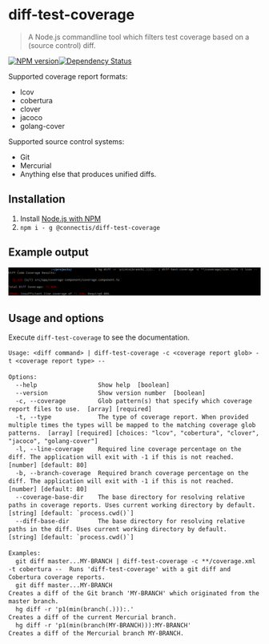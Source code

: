 # diff-test-coverage
> A Node.js commandline tool which filters test coverage based on a (source control) diff.

[![NPM version][npm-image]][npm-url][![Dependency Status][depstat-image]][depstat-url]

Supported coverage report formats:
- lcov
- cobertura
- clover
- jacoco
- golang-cover

Supported source control systems:
- Git
- Mercurial
- Anything else that produces unified diffs.

## Installation
1. Install [Node.js with NPM](https://nodejs.org/en/download/)
2. `npm i - g @connectis/diff-test-coverage`

## Example output
![Screenshot](https://raw.githubusercontent.com/Connected-Information-systems/diff-test-coverage/master/screenshots/screenshot.png "Example output")

## Usage and options
Execute `diff-test-coverage` to see the documentation.
```
Usage: <diff command> | diff-test-coverage -c <coverage report glob> -t <coverage report type> --

Options:
  --help                 Show help  [boolean]
  --version              Show version number  [boolean]
  -c, --coverage         Glob pattern(s) that specify which coverage report files to use.  [array] [required]
  -t, --type             The type of coverage report. When provided multiple times the types will be mapped to the matching coverage glob patterns.  [array] [required] [choices: "lcov", "cobertura", "clover", "jacoco", "golang-cover"]
  -l, --line-coverage    Required line coverage percentage on the diff. The application will exit with -1 if this is not reached.  [number] [default: 80]
  -b, --branch-coverage  Required branch coverage percentage on the diff. The application will exit with -1 if this is not reached.  [number] [default: 80]
  --coverage-base-dir    The base directory for resolving relative paths in coverage reports. Uses current working directory by default.  [string] [default: `process.cwd()`]
  --diff-base-dir        The base directory for resolving relative paths in the diff. Uses current working directory by default.  [string] [default: `process.cwd()`]

Examples:
  git diff master...MY-BRANCH | diff-test-coverage -c **/coverage.xml -t cobertura --  Runs 'diff-test-coverage' with a git diff and Cobertura coverage reports.
  git diff master...MY-BRANCH                                                          Creates a diff of the Git branch 'MY-BRANCH' which originated from the master branch.
  hg diff -r 'p1(min(branch(.))):.'                                                    Creates a diff of the current Mercurial branch.
  hg diff -r 'p1(min(branch(MY-BRANCH))):MY-BRANCH'                                    Creates a diff of the Mercurial branch MY-BRANCH.
```

[npm-url]: https://www.npmjs.org/package/@connectis/diff-test-coverage
[npm-image]: https://badge.fury.io/js/%40connectis%2Fdiff-test-coverage.svg

[depstat-url]: https://david-dm.org/Connected-Information-systems/diff-test-coverage
[depstat-image]: https://david-dm.org/Connected-Information-systems/diff-test-coverage.svg

